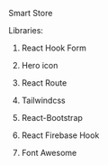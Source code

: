 Smart Store


Libraries:
1. React Hook Form
2. Hero icon
3. React Route

4. Tailwindcss
5. React-Bootstrap
6. React Firebase Hook
7. Font Awesome